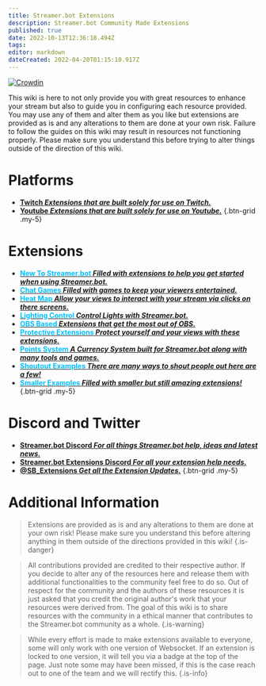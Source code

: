 ```yaml
---
title: Streamer.bot Extensions
description: Streamer.bot Community Made Extensions
published: true
date: 2022-10-13T12:36:18.494Z
tags: 
editor: markdown
dateCreated: 2022-04-20T01:15:10.917Z
---
```


[![Crowdin](https://badges.crowdin.net/streamer-bot-extensions-wiki/localized.svg)](https://translate.botextensions.dev/project/streamer-bot-extensions-wiki)


This wiki is here to not only provide you with great resources to enhance your stream but also to guide you in configuring each resource provided. You may use any of them and alter them as you like but extensions are provided as is and any alterations to them are done at your own risk. Failure to follow the guides on this wiki may result in resources not functioning properly. Please make sure you understand this before trying to alter things outside of the direction of this wiki.
# Platforms

- [<i class="mdi mdi-twitch text--twitch"></i> **Twitch *Extensions that are built solely for use on Twitch.***](/en/extensions/twitch)
- [<i class="mdi mdi-youtube text--youtube" ></i> **Youtube *Extensions that are built solely for use on Youtube.***](/en/extensions/youtube/youtube)
{.btn-grid .my-5}

# Extensions


- [ <i class="mdi mdi-new-box" style="color: deepskyblue;"></i> **<span style="color: deepskyblue;">New To Streamer.bot</span> *Filled with extensions to help you get started when using Streamer.bot.*** ](/en/extensions/new-to-sb)
- [<i class="mdi mdi-dice-6" style="color: deepskyblue"></i> **<span style="color: deepskyblue">Chat Games</span> *Filled with games to keep your viewers entertained.***](/en/extensions/chat-games)
- [<i class="mdi mdi-cursor-default-click" style="color: deepskyblue"></i> **<span style="color: deepskyblue">Heat Map</span> *Allow your views to interact with your stream via clicks on there screens.***](/en/extensions/heat-map/heat-map)
- [<i class="mdi mdi-lightbulb-on" style="color: deepskyblue"></i> **<span style="color: deepskyblue">Lighting Control</span> *Control Lights with Streamer.bot.***](/en/extensions/lighting-control/lighting-control-links)
- [<i class="mdi mdi-antenna" style="color: deepskyblue"></i> **<span style="color: deepskyblue">OBS Based</span> *Extensions that get the most out of OBS.***](/en/extensions/obs-based-extensions)
- [<i class="mdi mdi-shield-half-full" style="color: deepskyblue"></i> **<span style="color: deepskyblue">Protective Extensions</span> *Protect yourself and your views with these extensions.***](/en/extensions/protective-extensions)
- [<i class="fas fa-coins" style="color: deepskyblue"></i> **<span style="color: deepskyblue">Points System</span> *A Currency System built for Streamer.bot along with many tools and games.***](/en/extensions/points-system)
- [<i class="mdi mdi-bullhorn" style="color: deepskyblue"></i> **<span style="color: deepskyblue">Shoutout Examples</span> *There are many ways to shout people out here are a few!***](/en/extensions/shoutouts/shoutout-examples)
- [<i class="fas fa-heart" style="color: deepskyblue"></i> **<span style="color: deepskyblue">Smaller Examples</span> *Filled with smaller but still amazing extensions!***](/en/extensions/smaller-extensions)
{.btn-grid .my-5}



 
# Discord and Twitter
- [<i class="mdi mdi-discord text--discord"></i>**Streamer.bot Discord *For all things Streamer.bot help, ideas and latest news.***](https://discord.gg/6jBaYeatnZ)
- [<i class="mdi mdi-discord text--discord"></i>**Streamer.bot Extensions Discord *For all your extension help needs.***](https://discord.gg/a9ttKtkUZ7)
- [<i class="mdi mdi-twitter" style="color:skyblue"></i> **@SB_Extensions *Get all the Extension Updates.***](https://twitter.com/SB_Extensions)
{.btn-grid .my-5}

# Additional Information

>Extensions are provided as is and any alterations to them are done at your own risk!
Please make sure you understand this before altering anything in them outside of the directions provided in this wiki!
{.is-danger}

>All contributions provided are credited to their respective author.
If you decide to alter any of the resources here and release them with additional functionalities to the community feel free to do so.
Out of respect for the community and the authors of these resources it is just asked that you credit the original author's work that your resources were derived from.
The goal of this wiki is to share resources with the community in a ethical manner that contributes to the Streamer.bot community as a whole.
{.is-warning}

> While every effort is made to make extensions available to everyone, some will only work with one version of Websocket. If an extension is locked to one version, it will tell you via a badge at the top of the page. Just note some may have been missed, if this is the case reach out to one of the team and we will rectify this. {.is-info}